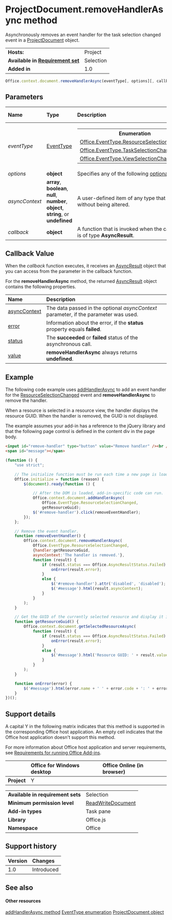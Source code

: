

# ProjectDocument.removeHandlerAsync method
Asynchronously removes an event handler for the task selection changed event in a [ProjectDocument](../../reference/shared/projectdocument.projectdocument.md) object.

|||
|:-----|:-----|
|**Hosts:**|Project|
|**Available in [Requirement set](../../docs/overview/specify-office-hosts-and-api-requirements.md)**|Selection|
|**Added in**|1.0|

```js
Office.context.document.removeHandlerAsync(eventType[, options][, callback]);
```


## Parameters
|**Name**|**Type**|**Description**|**Support notes**|
|:-----|:-----|:-----|:-----|
|_eventType_|[EventType](../../reference/shared/eventtype-enumeration.md)|<table><tr><th>Enumeration</th><th>Text value</th></tr><tr><td><a href="https://msdn.microsoft.com/en-us/library/office/fp179836.aspx">Office.EventType.ResourceSelectionChanged</a></td><td>resourceSelectionChanged</td></tr><tr><td><a href="https://msdn.microsoft.com/en-us/library/office/fp179816.aspx">Office.EventType.TaskSelectionChanged</a></td><td>taskSelectionChanged</td></tr><tr><td><a href="https://msdn.microsoft.com/en-us/library/office/fp179839.aspx">Office.EventType.ViewSelectionChanged</a></td><td>viewSelectionChanged</td></tr></table>||
|_options_|**object**|Specifies any of the following [optional parameters](http://msdn.microsoft.com/library/7fe6bb42-3178-4d96-85f5-af5caea7b950%28Office.15%29.aspx#AsyncProgramming_OptionalParameters).||
|_asyncContext_|**array**,  **boolean**,  **null**,  **number**,  **object**, **string**, or  **undefined**|A user-defined item of any type that is returned in the  **AsyncResult** object without being altered.||
|_callback_|**object**|A function that is invoked when the callback returns, whose only parameter is of type  **AsyncResult**.||


## Callback Value

When the  _callback_ function executes, it receives an [AsyncResult](../../reference/shared/asyncresult.md) object that you can access from the parameter in the callback function.

For the  **removeHandlerAsync** method, the returned [AsyncResult](../../reference/shared/asyncresult.md) object contains the following properties.


|**Name**|**Description**|
|:-----|:-----|
|[asyncContext](../../reference/shared/asyncresult.asynccontext.md)|The data passed in the optional  _asyncContext_ parameter, if the parameter was used.|
|[error](../../reference/shared/asyncresult.error.md)|Information about the error, if the  **status** property equals **failed**.|
|[status](../../reference/shared/asyncresult.status.md)|The  **succeeded** or **failed** status of the asynchronous call.|
|[value](../../reference/shared/asyncresult.value.md)|**removeHandlerAsync** always returns **undefined**.|

## Example

The following code example uses [addHandlerAsync](../../reference/shared/projectdocument.addhandlerasync.md) to add an event handler for the [ResourceSelectionChanged](../../reference/shared/projectdocument.resourceselectionchanged.event.md) event and **removeHandlerAsync** to remove the handler.

When a resource is selected in a resource view, the handler displays the resource GUID. When the handler is removed, the GUID is not displayed.

The example assumes your add-in has a reference to the jQuery library and that the following page control is defined in the content div in the page body.




```HTML
<input id="remove-handler" type="button" value="Remove handler" /><br />
<span id="message"></span>
```




```js
(function () {
    "use strict";

    // The initialize function must be run each time a new page is loaded.
    Office.initialize = function (reason) {
        $(document).ready(function () {

            // After the DOM is loaded, add-in-specific code can run.
            Office.context.document.addHandlerAsync(
                Office.EventType.ResourceSelectionChanged,
                getResourceGuid);
            $('#remove-handler').click(removeEventHandler);
        });
    };

    // Remove the event handler.
    function removeEventHandler() {
        Office.context.document.removeHandlerAsync(
            Office.EventType.ResourceSelectionChanged,
            {handler:getResourceGuid,
            asyncContext:'The handler is removed.'},
            function (result) {
                if (result.status === Office.AsyncResultStatus.Failed) {
                    onError(result.error);
                }
                else {
                    $('#remove-handler').attr('disabled', 'disabled');
                    $('#message').html(result.asyncContext);
                }
            }
        );
    }

    // Get the GUID of the currently selected resource and display it in the add-in.
    function getResourceGuid() {
        Office.context.document.getSelectedResourceAsync(
            function (result) {
                if (result.status === Office.AsyncResultStatus.Failed) {
                    onError(result.error);
                }
                else {
                    $('#message').html('Resource GUID: ' + result.value);
                }
            }
        );
    }

    function onError(error) {
        $('#message').html(error.name + ' ' + error.code + ': ' + error.message);
    }
})();
```


## Support details


A capital Y in the following matrix indicates that this method is supported in the corresponding Office host application. An empty cell indicates that the Office host application doesn't support this method.

For more information about Office host application and server requirements, see [Requirements for running Office Add-ins](../../docs/overview/requirements-for-running-office-add-ins.md).


||**Office for Windows desktop**|**Office Online (in browser)**|
|:-----|:-----|:-----|
|**Project**|Y||

|||
|:-----|:-----|
|**Available in requirement sets**|Selection|
|**Minimum permission level**|[ReadWriteDocument](../../docs/develop/requesting-permissions-for-api-use-in-content-and-task-pane-add-ins.md)|
|**Add-in types**|Task pane|
|**Library**|Office.js|
|**Namespace**|Office|

## Support history

|**Version**|**Changes**|
|:-----|:-----|
|1.0|Introduced|

## See also



#### Other resources


[addHandlerAsync method](../../reference/shared/projectdocument.addhandlerasync.md)
[EventType enumeration](../../reference/shared/eventtype-enumeration.md)
[ProjectDocument object](../../reference/shared/projectdocument.projectdocument.md)


